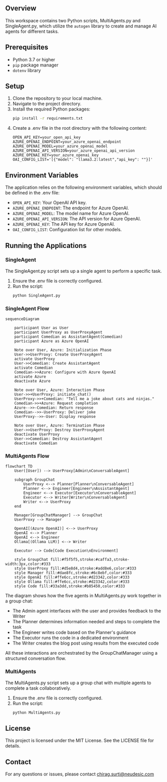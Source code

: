 
## Overview

This workspace contains two Python scripts, MultiAgents.py and SingleAgent.py, which utilize the `autogen` library to create and manage AI agents for different tasks.

## Prerequisites

- Python 3.7 or higher
- `pip` package manager
- `dotenv` library

## Setup

1. Clone the repository to your local machine.
2. Navigate to the project directory.
3. Install the required Python packages:
    ```sh
    pip install -r requirements.txt
    ```
4. Create a .env file in the root directory with the following content:
    ```env
    OPEN_API_KEY=your_open_api_key
    AZURE_OPENAI_ENDPOINT=your_azure_openai_endpoint
    AZURE_OPENAI_MODEL=your_azure_openai_model
    AZURE_OPENAI_API_VERSION=your_azure_openai_api_version
    AZURE_OPENAI_KEY=your_azure_openai_key
    OAI_CONFIG_LIST='[{"model": "llama3.2:latest","api_key": ""}]'
    ```
## Environment Variables

The application relies on the following environment variables, which should be defined in the .env file:

- `OPEN_API_KEY`: Your OpenAI API key.
- `AZURE_OPENAI_ENDPOINT`: The endpoint for Azure OpenAI.
- `AZURE_OPENAI_MODEL`: The model name for Azure OpenAI.
- `AZURE_OPENAI_API_VERSION`: The API version for Azure OpenAI.
- `AZURE_OPENAI_KEY`: The API key for Azure OpenAI.
- `OAI_CONFIG_LIST`: Configuration list for other models.

## Running the Applications

### SingleAgent
The SingleAgent.py script sets up a single agent to perform a specific task.

1. Ensure the .env file is correctly configured.
2. Run the script:
    ```sh
    python SingleAgent.py
    ```

### SingleAgent Flow

```mermaid
sequenceDiagram
    
    participant User as User
    participant UserProxy as UserProxyAgent
    participant Comedian as AssistantAgent(Comedian)
    participant Azure as Azure OpenAI

    Note over User, Azure: Initialization Phase
    User->>UserProxy: Create UserProxyAgent
    activate UserProxy
    User->>Comedian: Create AssistantAgent
    activate Comedian
    Comedian->>Azure: Configure with Azure OpenAI
    activate Azure
    deactivate Azure
    
    Note over User, Azure: Interaction Phase
    User->>+UserProxy: initiate_chat()
    UserProxy->>+Comedian: "Tell me a joke about cats and ninjas."
    Comedian->>+Azure: Request completion
    Azure-->>-Comedian: Return response
    Comedian-->>-UserProxy: Deliver joke
    UserProxy-->>-User: Display response

    Note over User, Azure: Termination Phase
    User->>UserProxy: Destroy UserProxyAgent
    deactivate UserProxy
    User->>Comedian: Destroy AssistantAgent
    deactivate Comedian
```

### MultiAgents Flow

```mermaid
flowchart TD
    User([User]) --> UserProxy[Admin\nConversableAgent]
    
    subgraph GroupChat
        UserProxy <--> Planner[Planner\nConversableAgent]
        Planner <--> Engineer[Engineer\nAssistantAgent]
        Engineer <--> Executor[Executor\nConversableAgent]
        Executor <--> Writer[Writer\nConversableAgent]
        Writer <--> UserProxy
    end
    
    Manager[GroupChatManager] --> GroupChat
    UserProxy --> Manager
    
    OpenAI[(Azure OpenAI)] <--> UserProxy
    OpenAI <--> Planner
    OpenAI <--> Engineer
    Ollama[(Ollama LLM)] <--> Writer
    
    Executor --> Code[Code Execution\nEnvironment]
    
    style GroupChat fill:#f5f5f5,stroke:#caffa3,stroke-width:3px,color:#333
    style UserProxy fill:#d5e8d4,stroke:#add8e6,color:#333
    style Manager fill:#dae8fc,stroke:#6c8ebf,color:#333
    style OpenAI fill:#ffe6cc,stroke:#d23342,color:#333
    style Ollama fill:#ffe6cc,stroke:#d23342,color:#333
    style Code fill:#33a3dd,stroke:#b85450,color:#333
```


The diagram shows how the five agents in MultiAgents.py work together in a group chat:
- The Admin agent interfaces with the user and provides feedback to the Writer
- The Planner determines information needed and steps to complete the task
- The Engineer writes code based on the Planner's guidance
- The Executor runs the code in a dedicated environment
- The Writer creates the blog post using results from the executed code

All these interactions are orchestrated by the GroupChatManager using a structured conversation flow.

### MultiAgents

The MultiAgents.py script sets up a group chat with multiple agents to complete a task collaboratively.

1. Ensure the .env file is correctly configured.
2. Run the script:
    ```sh
    python MultiAgents.py
    ```


## License

This project is licensed under the MIT License. See the LICENSE file for details.

## Contact

For any questions or issues, please contact chirag.surti@neudesic.com
